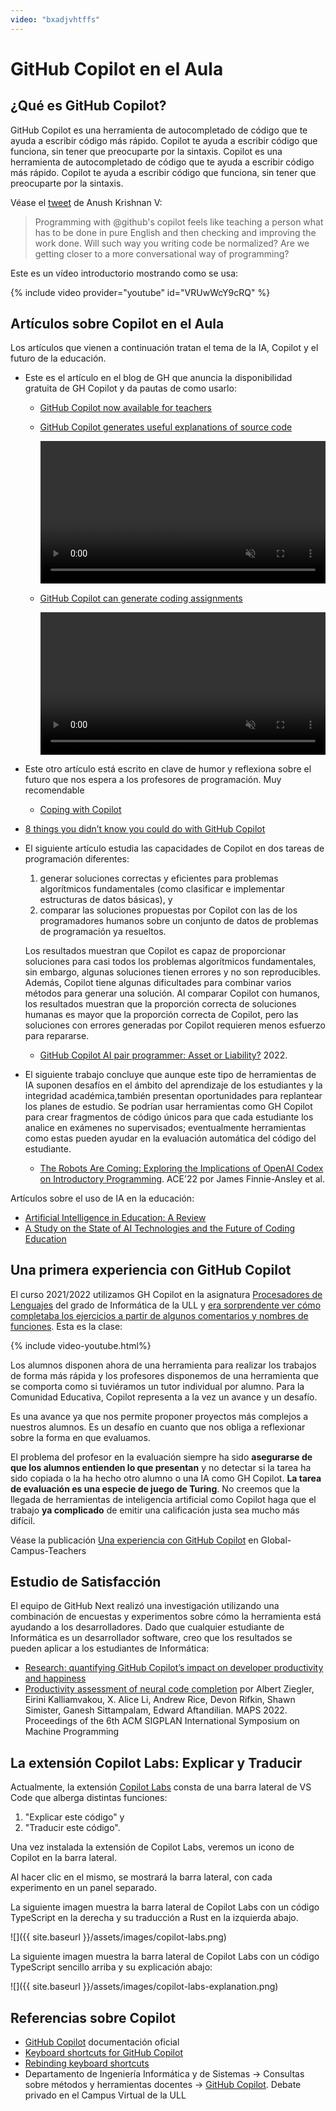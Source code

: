 ```yaml
---
video: "bxadjvhtffs"
---
```


# GitHub Copilot en el Aula

## ¿Qué es GitHub Copilot?

GitHub Copilot es una herramienta de autocompletado de código que te ayuda a escribir código más rápido. Copilot te ayuda a escribir código que funciona, sin tener que preocuparte por la sintaxis. Copilot es una herramienta de autocompletado de código que te ayuda a escribir código más rápido. Copilot te ayuda a escribir código que funciona, sin tener que preocuparte por la sintaxis.

Véase el [tweet](https://twitter.com/Anush_krishna_v/status/1456547858321076229) de Anush Krishnan V:

> Programming with @github's copilot feels like teaching a person what has to be done in pure English and then checking and improving the work done. Will such way you writing code be normalized? Are we getting closer to a more conversational way of programming?

Este es un vídeo introductorio mostrando como se usa:

{% include video provider="youtube" id="VRUwWcY9cRQ" %}

## Artículos sobre Copilot en el Aula


Los  artículos que vienen a continuación tratan el tema de la IA, Copilot y el futuro de la educación.

* Este es el artículo en el blog de GH que anuncia la disponibilidad gratuita de GH Copilot y da pautas de como usarlo:

  - [GitHub Copilot now available for teachers](https://github.blog/2022-09-08-github-copilot-now-available-for-teachers/)
  - [GitHub Copilot generates useful explanations of source code](https://github.blog/2022-09-08-github-copilot-now-available-for-teachers/#github-copilot-generates-useful-explanations-of-source-code)

    <video width="100%" loop="" controls="" autoplay="" muted=""><source src="https://github.blog/wp-content/uploads/2022/09/assignmentexplain-Smallest.mp4" type="video/mp4"></video>

  - [GitHub Copilot can generate coding assignments](https://github.blog/2022-09-08-github-copilot-now-available-for-teachers/#github-copilot-can-generate-coding-assignments)

    <video width="100%" loop="" controls="" autoplay="" muted=""><source src="https://github.blog/wp-content/uploads/2022/09/generation-Boxing.mp4" type="video/mp4"></video>

* Este otro artículo está escrito en clave de humor y reflexiona sobre el futuro que nos espera a los profesores de programación. Muy recomendable
  - [Coping with Copilot](https://www.sigarch.org/coping-with-copilot/)

* [8 things you didn’t know you could do with GitHub Copilot](https://github.blog/2022-09-14-8-things-you-didnt-know-you-could-do-with-github-copilot/)


- El siguiente artículo estudia las capacidades de Copilot en dos tareas de programación diferentes:

  1. generar soluciones correctas y eficientes para problemas algorítmicos fundamentales (como clasificar e implementar estructuras de datos básicas), y 
  2. comparar las soluciones propuestas por Copilot con las de los programadores humanos sobre un conjunto de datos de problemas de programación ya resueltos. 
  
  Los resultados muestran que Copilot es capaz de proporcionar soluciones para casi todos los problemas algorítmicos fundamentales, sin embargo, algunas soluciones tienen errores y no son reproducibles. Además, Copilot tiene algunas dificultades para combinar varios métodos para generar una solución. Al comparar Copilot con humanos, los resultados muestran que la proporción correcta de soluciones humanas es mayor que la proporción correcta de Copilot, pero las soluciones con errores generadas por Copilot requieren menos esfuerzo para repararse.

  * [GitHub Copilot AI pair programmer: Asset or Liability?](https://arxiv.org/abs/2206.15331) 2022. 

* El siguiente trabajo concluye que aunque este tipo de herramientas de IA suponen desafíos en el ámbito del aprendizaje de los estudiantes y la integridad académica,también presentan oportunidades  para replantear los planes de estudio. Se podrían usar herramientas como GH Copilot para crear fragmentos de código únicos para que cada estudiante los analice en exámenes no supervisados; eventualmente herramientas como estas pueden ayudar en la evaluación automática del código del estudiante.

  - [The Robots Are Coming: Exploring the Implications of OpenAI Codex on Introductory Programming](https://dl.acm.org/doi/pdf/10.1145/3511861.3511863). ACE'22 por James Finnie-Ansley et al.

<!--
* [Choose your programming copilot: a comparison of the program synthesis performance of github copilot and genetic programming](https://dl.acm.org/doi/abs/10.1145/3512290.3528700) 
  - This paper compares GitHub Copilot on a standard program synthesis benchmark
problems  with other programs taken from the  genetic programming literature. They conclude that GitHub Copilot and GP perform similar on the
studied benchmark problems. Overall, GP can solve more problems,
but this comes at the price of practical usage, as GP usually needs
many expensive hand-labeled training cases and takes too much
time to generate a solution. Furthermore, the suggestions of GitHub
Copilot are usually human readable while source code generated by
GP is often bloated and difficult to understand.
-->

Artículos sobre el uso de IA en la educación:

* [Artificial Intelligence in Education: A Review](https://ieeexplore.ieee.org/abstract/document/9069875)
* [A Study on the  State of AI Technologies and the Future of Coding Education](https://koreascience.kr/article/JAKO202028851207247.pdf)
<!-- * [Monitoring the Progress of Programming Students Supported by a Digital Teaching Assistant](https://link.springer.com/chapter/10.1007/978-3-319-65340-2_7) -->

## Una primera experiencia con GitHub Copilot

El curso 2021/2022 utilizamos GH Copilot en la asignatura [Procesadores de Lenguajes](https://ull-esit-gradoii-pl.github.io/) del grado de Informática de la ULL y <a href="https://youtu.be /bxadjvhtffs" target="_blank">era sorprendente ver cómo completaba los ejercicios a partir de algunos comentarios y nombres de funciones</a>. Esta es la clase:

{% include video-youtube.html%}

Los alumnos disponen ahora de una herramienta para realizar los trabajos de forma más rápida y los profesores disponemos de una herramienta que se comporta como si tuviéramos un tutor individual por alumno. Para la Comunidad Educativa, Copilot representa a la vez un avance y un desafío. 

Es una avance ya que nos permite proponer proyectos más complejos a nuestros alumnos. Es un desafío en cuanto que nos obliga a reflexionar sobre  la forma en que evaluamos.

El problema del profesor en la evaluación siempre ha sido **asegurarse de que los alumnos entienden lo que presentan** y no detectar si la tarea ha sido copiada o la ha hecho otro alumno o una IA como GH Copilot. **La tarea de evaluación es una especie de juego de Turing**. No creemos que la llegada de herramientas de inteligencia artificial como Copilot haga que el trabajo **ya complicado** de emitir una calificación justa sea mucho más difícil.

Véase la publicación [Una experiencia con GitHub Copilot](https://github.com/community/Global-Campus-Teachers/discussions/118#discussioncomment-3606379) en Global-Campus-Teachers

## Estudio de Satisfacción 


El equipo de GitHub Next realizó una investigación utilizando una combinación de encuestas y experimentos sobre cómo la herramienta está ayudando a los desarrolladores. Dado que cualquier estudiante de Informática es un desarrollador software, creo que los resultados se pueden aplicar a los estudiantes de Informática:

* [Research: quantifying GitHub Copilot’s impact on developer productivity and happiness](https://github.blog/2022-09-07-research-quantifying-github-copilots-impact-on-developer-productivity-and-happiness/)
* [Productivity assessment of neural code completion](https://dl.acm.org/doi/10.1145/3520312.3534864) por Albert Ziegler, Eirini Kalliamvakou, X. Alice Li, Andrew Rice, Devon Rifkin, Shawn Simister, Ganesh Sittampalam, Edward Aftandilian.
MAPS 2022. Proceedings of the 6th ACM SIGPLAN International Symposium on Machine Programming


## La extensión Copilot Labs: Explicar y Traducir

Actualmente, la extensión [Copilot Labs](https://marketplace.visualstudio.com/items?itemName=GitHub.copilot-labs) consta de una barra lateral de VS Code que alberga distintas funciones: 

1. "Explicar este código" y 
2. "Traducir este código". 

Una vez instalada la extensión de Copilot Labs, veremos un icono de Copilot  en la barra lateral. 

Al hacer clic en el mismo, se mostrará la barra lateral, con cada experimento en un panel separado. 

La siguiente imagen muestra la barra lateral de Copilot Labs con un código TypeScript en la derecha y su traducción a Rust en la izquierda abajo.

![]({{ site.baseurl }}/assets/images/copilot-labs.png)

La siguiente imagen muestra la barra lateral de Copilot Labs con un código TypeScript sencillo arriba y su explicación abajo:

![]({{ site.baseurl }}/assets/images/copilot-labs-explanation.png)


## Referencias sobre Copilot

* [GitHub Copilot](https://docs.github.com/en/copilot) documentación oficial
* [Keyboard shortcuts for GitHub Copilot](https://docs.github.com/en/copilot/configuring-github-copilot/configuring-github-copilot-in-visual-studio-code#keyboard-shortcuts-for-github-copilot)
* [Rebinding keyboard shortcuts](https://docs.github.com/en/copilot/configuring-github-copilot/configuring-github-copilot-in-visual-studio-code#rebinding-keyboard-shortcuts)
* Departamento de Ingeniería Informática y de Sistemas →
Consultas sobre métodos y herramientas docentes → [GitHub Copilot](https://campusvirtual.ull.es/entornos/mod/forum/discuss.php?d=28352#p50499). Debate privado en el Campus Virtual de la ULL